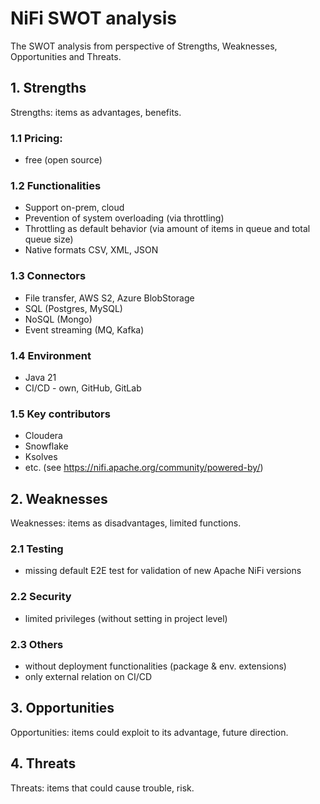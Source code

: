 # NiFi SWOT analysis

The SWOT analysis from perspective of Strengths, Weaknesses, Opportunities
and Threats.


## 1. Strengths
  Strengths: items as advantages, benefits.

  ### 1.1 Pricing:
  - free (open source)

  ### 1.2 Functionalities
  - Support on-prem, cloud
  - Prevention of system overloading (via throttling)
  - Throttling as default behavior (via amount of items in queue and 
    total queue size)
  - Native formats CSV, XML, JSON

  ### 1.3 Connectors
  - File transfer, AWS S2, Azure BlobStorage
  - SQL (Postgres, MySQL)
  - NoSQL (Mongo)
  - Event streaming (MQ, Kafka)

  ### 1.4 Environment
  - Java 21
  - CI/CD - own, GitHub, GitLab

  ### 1.5 Key contributors
  - Cloudera
  - Snowflake
  - Ksolves
  - etc. (see https://nifi.apache.org/community/powered-by/)

## 2. Weaknesses
  Weaknesses: items as disadvantages, limited functions.

  ### 2.1 Testing
  - missing default E2E test for validation of new Apache NiFi versions  

  ### 2.2 Security
  - limited privileges (without setting in project level)

  ### 2.3 Others
  - without deployment functionalities (package & env. extensions)
  - only external relation on CI/CD

## 3. Opportunities

  Opportunities: items could exploit to its advantage, future direction.

## 4. Threats

  Threats: items that could cause trouble, risk.